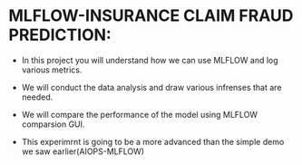 # MLFLOW-INSURANCE CLAIM FRAUD PREDICTION:

* In this project you will understand how we can use MLFLOW and log various metrics.

* We will conduct the data analysis and draw various infrenses that are needed. 

* We will compare the performance of the model using MLFLOW  comparsion GUI.

* This experimrnt is going to be a more advanced than the simple demo we saw earlier(AIOPS-MLFLOW)


